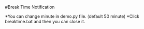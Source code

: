 #Break Time Notification

*You can change minute in demo.py file. (default 50 minute)
*Click breaktime.bat and then you can close it.
